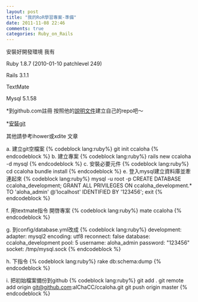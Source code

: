 ```yaml
---
layout: post
title: "我的RoR學習專案-準備"
date: 2011-11-08 22:46
comments: true
categories: Ruby_on_Rails 
---
```

 
安裝好開發環境 我有

Ruby 1.8.7 (2010-01-10 patchlevel 249)

Rails 3.1.1

TextMate
 
Mysql  5.1.58 

*到github.com註冊 按照他的[說明文件][1]建立自己的repo吧～

*[安裝git][2] 
<!--more--> 

其他請參考ihower或xdite 文章 

a. 建立git空檔案
	{% codeblock lang:ruby%}
	git init ccaloha
{% endcodeblock %}
b. 建立專案
{% codeblock lang:ruby%}
	rails new ccaloha -d mysql
{% endcodeblock %}
c. 安裝必要元件
{% codeblock lang:ruby%}
	cd ccaloha
	bundle install
{% endcodeblock %}
e. 登入mysql建立資料庫並牽連起來
{% codeblock lang:ruby%}
	mysql -u  root  -p
	CREATE DATABASE ccaloha_development;
	GRANT ALL  PRIVILEGES ON ccaloha_development.* TO 'aloha_admin' @'localhost' IDENTIFIED BY '123456';
	exit
{% endcodeblock %}

f. 用textmate指令 開啓專案
{% codeblock lang:ruby%}
	mate ccaloha 
{% endcodeblock %}


 g. 到config/database.yml改成
{% codeblock lang:ruby%}
	development:
  	adapter: mysql2
  	encoding: utf8
  	reconnect: false
  	database: ccaloha_development
  	pool: 5
  	username: aloha_admin
  	password: "123456"
  	socket: /tmp/mysql.sock
{% endcodeblock %}
	
h. 下指令
{% codeblock lang:ruby%}
	rake db:schema:dump
{% endcodeblock %}

i. 把初始檔案備份到github
	{% codeblock lang:ruby%}
	git add .
	git remote add origin git@github.com:alChaCC/ccaloha.git
	git push origin master
{% endcodeblock %}


[1]: http://help.github.com/mac-set-up-git "說明文件"
[2]: http://git-scm.com	 "git"
